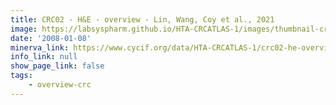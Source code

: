 ```yaml
---
title: CRC02 - H&E - overview - Lin, Wang, Coy et al., 2021
image: https://labsyspharm.github.io/HTA-CRCATLAS-1/images/thumbnail-crc02-he-overview.jpg
date: '2008-01-08'
minerva_link: https://www.cycif.org/data/HTA-CRCATLAS-1/crc02-he-overview
info_link: null
show_page_link: false
tags:
    - overview-crc
---
```

